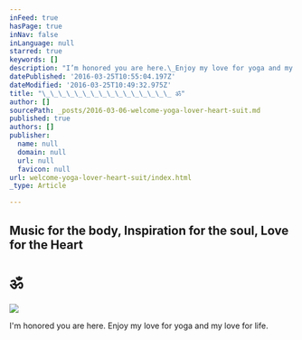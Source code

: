 ```yaml
---
inFeed: true
hasPage: true
inNav: false
inLanguage: null
starred: true
keywords: []
description: "I’m honored you are here.\_Enjoy my love for yoga and my love for life."
datePublished: '2016-03-25T10:55:04.197Z'
dateModified: '2016-03-25T10:49:32.975Z'
title: "\_\_\_\_\_\_\_\_\_\_\_\_\_\_\_\_ ॐ"
author: []
sourcePath: _posts/2016-03-06-welcome-yoga-lover-heart-suit.md
published: true
authors: []
publisher:
  name: null
  domain: null
  url: null
  favicon: null
url: welcome-yoga-lover-heart-suit/index.html
_type: Article

---
```

## Music for the body, Inspiration for the soul, Love for the Heart 

# ॐ
![](https://the-grid-user-content.s3-us-west-2.amazonaws.com/b71cb94b-8db8-4b41-9715-967ed642f566.jpg)

I'm honored you are here. Enjoy my love for yoga and my love for life.